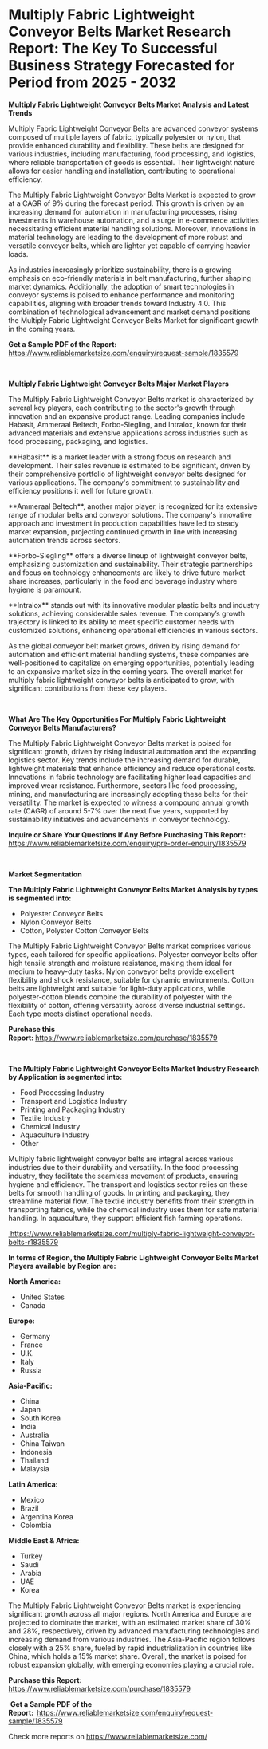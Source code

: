 <p><h1>Multiply Fabric Lightweight Conveyor Belts Market Research Report: The Key To Successful Business Strategy Forecasted for Period from 2025 - 2032</h1></p><p><strong>Multiply Fabric Lightweight Conveyor Belts Market Analysis and Latest Trends</strong></p>
<p><p>Multiply Fabric Lightweight Conveyor Belts are advanced conveyor systems composed of multiple layers of fabric, typically polyester or nylon, that provide enhanced durability and flexibility. These belts are designed for various industries, including manufacturing, food processing, and logistics, where reliable transportation of goods is essential. Their lightweight nature allows for easier handling and installation, contributing to operational efficiency.</p><p>The Multiply Fabric Lightweight Conveyor Belts Market is expected to grow at a CAGR of 9% during the forecast period. This growth is driven by an increasing demand for automation in manufacturing processes, rising investments in warehouse automation, and a surge in e-commerce activities necessitating efficient material handling solutions. Moreover, innovations in material technology are leading to the development of more robust and versatile conveyor belts, which are lighter yet capable of carrying heavier loads.</p><p>As industries increasingly prioritize sustainability, there is a growing emphasis on eco-friendly materials in belt manufacturing, further shaping market dynamics. Additionally, the adoption of smart technologies in conveyor systems is poised to enhance performance and monitoring capabilities, aligning with broader trends toward Industry 4.0. This combination of technological advancement and market demand positions the Multiply Fabric Lightweight Conveyor Belts Market for significant growth in the coming years.</p></p>
<p><strong>Get a Sample PDF of the Report:&nbsp;</strong> <a href="https://www.reliablemarketsize.com/enquiry/request-sample/1835579?utm_campaign=3572&utm_medium=2&utm_source=Github&utm_content=ia&utm_term=26032025&utm_id=multiply-fabric-lightweight-conveyor-belts">https://www.reliablemarketsize.com/enquiry/request-sample/1835579</a></p>
<p>&nbsp;</p>
<p><strong>Multiply Fabric Lightweight Conveyor Belts Major Market Players</strong></p>
<p><p>The Multiply Fabric Lightweight Conveyor Belts market is characterized by several key players, each contributing to the sector's growth through innovation and an expansive product range. Leading companies include Habasit, Ammeraal Beltech, Forbo-Siegling, and Intralox, known for their advanced materials and extensive applications across industries such as food processing, packaging, and logistics.</p><p>**Habasit** is a market leader with a strong focus on research and development. Their sales revenue is estimated to be significant, driven by their comprehensive portfolio of lightweight conveyor belts designed for various applications. The company's commitment to sustainability and efficiency positions it well for future growth.</p><p>**Ammeraal Beltech**, another major player, is recognized for its extensive range of modular belts and conveyor solutions. The company's innovative approach and investment in production capabilities have led to steady market expansion, projecting continued growth in line with increasing automation trends across sectors.</p><p>**Forbo-Siegling** offers a diverse lineup of lightweight conveyor belts, emphasizing customization and sustainability. Their strategic partnerships and focus on technology enhancements are likely to drive future market share increases, particularly in the food and beverage industry where hygiene is paramount.</p><p>**Intralox** stands out with its innovative modular plastic belts and industry solutions, achieving considerable sales revenue. The company’s growth trajectory is linked to its ability to meet specific customer needs with customized solutions, enhancing operational efficiencies in various sectors.</p><p>As the global conveyor belt market grows, driven by rising demand for automation and efficient material handling systems, these companies are well-positioned to capitalize on emerging opportunities, potentially leading to an expansive market size in the coming years. The overall market for multiply fabric lightweight conveyor belts is anticipated to grow, with significant contributions from these key players.</p></p>
<p>&nbsp;</p>
<p><strong>What Are The Key Opportunities For Multiply Fabric Lightweight Conveyor Belts Manufacturers?</strong></p>
<p><p>The Multiply Fabric Lightweight Conveyor Belts market is poised for significant growth, driven by rising industrial automation and the expanding logistics sector. Key trends include the increasing demand for durable, lightweight materials that enhance efficiency and reduce operational costs. Innovations in fabric technology are facilitating higher load capacities and improved wear resistance. Furthermore, sectors like food processing, mining, and manufacturing are increasingly adopting these belts for their versatility. The market is expected to witness a compound annual growth rate (CAGR) of around 5-7% over the next five years, supported by sustainability initiatives and advancements in conveyor technology.</p></p>
<p><strong>Inquire or Share Your Questions If Any Before Purchasing This Report:</strong> <a href="https://www.reliablemarketsize.com/enquiry/pre-order-enquiry/1835579?utm_campaign=3572&utm_medium=2&utm_source=Github&utm_content=ia&utm_term=26032025&utm_id=multiply-fabric-lightweight-conveyor-belts">https://www.reliablemarketsize.com/enquiry/pre-order-enquiry/1835579</a></p>
<p>&nbsp;</p>
<p><strong>Market Segmentation</strong></p>
<p><strong>The Multiply Fabric Lightweight Conveyor Belts Market Analysis by types is segmented into:</strong></p>
<p><ul><li>Polyester Conveyor Belts</li><li>Nylon Conveyor Belts</li><li>Cotton, Polyster Cotton Conveyor Belts</li></ul></p>
<p><p>The Multiply Fabric Lightweight Conveyor Belts market comprises various types, each tailored for specific applications. Polyester conveyor belts offer high tensile strength and moisture resistance, making them ideal for medium to heavy-duty tasks. Nylon conveyor belts provide excellent flexibility and shock resistance, suitable for dynamic environments. Cotton belts are lightweight and suitable for light-duty applications, while polyester-cotton blends combine the durability of polyester with the flexibility of cotton, offering versatility across diverse industrial settings. Each type meets distinct operational needs.</p></p>
<p><strong>Purchase this Report:&nbsp;</strong><a href="https://www.reliablemarketsize.com/purchase/1835579?utm_campaign=3572&utm_medium=2&utm_source=Github&utm_content=ia&utm_term=26032025&utm_id=multiply-fabric-lightweight-conveyor-belts">https://www.reliablemarketsize.com/purchase/1835579</a></p>
<p>&nbsp;</p>
<p><strong>The Multiply Fabric Lightweight Conveyor Belts Market Industry Research by Application is segmented into:</strong></p>
<p><ul><li>Food Processing Industry</li><li>Transport and Logistics Industry</li><li>Printing and Packaging Industry</li><li>Textile Industry</li><li>Chemical Industry</li><li>Aquaculture Industry</li><li>Other</li></ul></p>
<p><p>Multiply fabric lightweight conveyor belts are integral across various industries due to their durability and versatility. In the food processing industry, they facilitate the seamless movement of products, ensuring hygiene and efficiency. The transport and logistics sector relies on these belts for smooth handling of goods. In printing and packaging, they streamline material flow. The textile industry benefits from their strength in transporting fabrics, while the chemical industry uses them for safe material handling. In aquaculture, they support efficient fish farming operations.</p></p>
<p><a href="https://www.reliablemarketsize.com/multiply-fabric-lightweight-conveyor-belts-r1835579?utm_campaign=3572&utm_medium=2&utm_source=Github&utm_content=ia&utm_term=26032025&utm_id=multiply-fabric-lightweight-conveyor-belts">&nbsp;https://www.reliablemarketsize.com/multiply-fabric-lightweight-conveyor-belts-r1835579</a></p>
<p><strong>In terms of Region, the Multiply Fabric Lightweight Conveyor Belts Market Players available by Region are:</strong></p>
<p>
    <p> <strong> North America: </strong>
        <ul>
            <li>United States</li>
            <li>Canada</li>
        </ul>
        </p> 
    <p> <strong> Europe: </strong>
        <ul>
            <li>Germany</li>
            <li>France</li>
            <li>U.K.</li>
            <li>Italy</li>
            <li>Russia</li>
        </ul>
        </p> 
    <p> <strong> Asia-Pacific: </strong>
        <ul>
            <li>China</li>
            <li>Japan</li>
            <li>South Korea</li>
            <li>India</li>
            <li>Australia</li>
            <li>China Taiwan</li>
            <li>Indonesia</li>
            <li>Thailand</li>
            <li>Malaysia</li>
        </ul>
        </p> 
    <p> <strong> Latin America: </strong>
        <ul>
            <li>Mexico</li>
            <li>Brazil</li>
            <li>Argentina Korea</li>
            <li>Colombia</li>
        </ul>
        </p> 
    <p> <strong> Middle East & Africa: </strong>
        <ul>
            <li>Turkey</li>
            <li>Saudi</li>
            <li>Arabia</li>
            <li>UAE</li>
            <li>Korea</li>
        </ul>
    </p>
    </p>
<p><p>The Multiply Fabric Lightweight Conveyor Belts market is experiencing significant growth across all major regions. North America and Europe are projected to dominate the market, with an estimated market share of 30% and 28%, respectively, driven by advanced manufacturing technologies and increasing demand from various industries. The Asia-Pacific region follows closely with a 25% share, fueled by rapid industrialization in countries like China, which holds a 15% market share. Overall, the market is poised for robust expansion globally, with emerging economies playing a crucial role.</p></p>
<p><strong>Purchase this Report: </strong><a href="https://www.reliablemarketsize.com/purchase/1835579?utm_campaign=3572&utm_medium=2&utm_source=Github&utm_content=ia&utm_term=26032025&utm_id=multiply-fabric-lightweight-conveyor-belts">https://www.reliablemarketsize.com/purchase/1835579</a></p>
<p>&nbsp;<strong>Get a Sample PDF of the Report:&nbsp;&nbsp;</strong><a href="https://www.reliablemarketsize.com/enquiry/request-sample/1835579?utm_campaign=3572&utm_medium=2&utm_source=Github&utm_content=ia&utm_term=26032025&utm_id=multiply-fabric-lightweight-conveyor-belts">https://www.reliablemarketsize.com/enquiry/request-sample/1835579</a></p>
<p><strong></strong></p>
<p>Check more reports on <a href="https://www.reliablemarketsize.com/?utm_campaign=3572&utm_medium=2&utm_source=Github&utm_content=ia&utm_term=26032025&utm_id=multiply-fabric-lightweight-conveyor-belts">https://www.reliablemarketsize.com/</a></p>